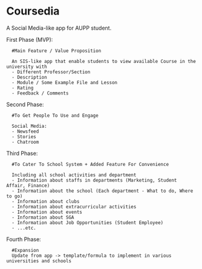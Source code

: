 # Coursedia

A Social Media-like app for AUPP student.

First Phase (MVP):

      #Main Feature / Value Proposition

      An SIS-like app that enable students to view available Course in the university with
      - Different Professor/Section 
      - Description
      - Module / Some Example File and Lesson
      - Rating
      - Feedback / Comments

Second Phase:

      #To Get People To Use and Engage

      Social Media: 
      - Newsfeed
      - Stories
      - Chatroom

Third Phase:

      #To Cater To School System + Added Feature For Convenience

      Including all school activities and department
      - Information about staffs in departments (Marketing, Student Affair, Finance)
      - Information about the school (Each department - What to do, Where to go)
      - Information about clubs 
      - Information about extracurricular activities
      - Information about events 
      - Information about SGA
      - Information about Job Opportunities (Student Employee)
      - ...etc. 

Fourth Phase:

      #Expansion
      Update from app -> template/formula to implement in various universities and schools 